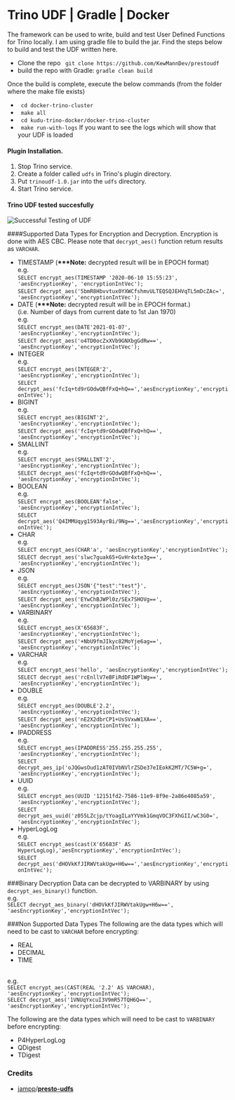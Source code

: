 # Trino UDF | Gradle | Docker

The framework can be used to write, build and test User Defined Functions for Trino locally. I am using gradle file to build the jar. Find the steps below to build and test the UDF written here.
- Clone the repo ```  git clone https://github.com/KewMannDev/prestoudf  ```
- build the repo with Gradle: `gradle clean build`

Once the build is complete, execute the below commands (from the folder where the make file exists)
- ```  cd docker-trino-cluster  ```
- ```  make all  ```
- ```  cd kudu-trino-docker/docker-trino-cluster  ```  
- ```  make run-with-logs ``` If you want to see the logs which will show that your UDF is loaded  

#### Plugin Installation.
1. Stop Trino service.
2. Create a folder called `udfs` in Trino's plugin directory.
3. Put `trinoudf-1.0.jar` into the `udfs` directory.
4. Start Trino service.

#### Trino UDF tested succesfully
![Successful Testing of UDF](https://media.giphy.com/media/If0etk7IQZL9aExA2q/giphy.gif)

####Supported Data Types for Encryption and Decryption.
Encryption is done with AES CBC. Please note that `decrypt_aes()` function return results as `VARCHAR`.
- TIMESTAMP (<b>***Note:</b> decrypted result will be in EPOCH format)
  <br/> e.g. 
  <br/>`SELECT encrypt_aes(TIMESTAMP '2020-06-10 15:55:23', 'aesEncryptionKey', 'encryptionIntVec');`
  <br/>`SELECT decrypt_aes('5bmR8Hbvvtux0YXWCfshmvULTEQSQJEHVqTL5mDcZAc=', 'aesEncryptionKey','encryptionIntVec');`
- DATE (<b>***Note:</b> decrypted result will be in EPOCH format.) 
  <br/>(i.e. Number of days from current date to 1st Jan 1970)
  <br/> e.g.
  <br/>`SELECT encrypt_aes(DATE'2021-01-07', 'aesEncryptionKey','encryptionIntVec');`
  <br/>`SELECT decrypt_aes('o4TD0ocZxXVb9GNXbgGdRw==', 'aesEncryptionKey','encryptionIntVec');`
- INTEGER
  <br/> e.g.
  <br/> `SELECT encrypt_aes(INTEGER'2', 'aesEncryptionKey','encryptionIntVec');`
  <br/> `SELECT decrypt_aes('fcIq+td9rGOdwQBfFxQ+hQ==','aesEncryptionKey','encryptionIntVec');`
- BIGINT
  <br/> e.g.
  <br/> `SELECT encrypt_aes(BIGINT'2', 'aesEncryptionKey','encryptionIntVec');`
  <br/> `SELECT decrypt_aes('fcIq+td9rGOdwQBfFxQ+hQ==', 'aesEncryptionKey','encryptionIntVec');`
- SMALLINT
  <br/> e.g.
  <br/> `SELECT encrypt_aes(SMALLINT'2', 'aesEncryptionKey','encryptionIntVec');`
  <br/> `SELECT decrypt_aes('fcIq+td9rGOdwQBfFxQ+hQ==', 'aesEncryptionKey','encryptionIntVec');`
- BOOLEAN
  <br/> e.g.
  <br/> `SELECT encrypt_aes(BOOLEAN'false', 'aesEncryptionKey','encryptionIntVec');`
  <br/> `SELECT decrypt_aes('Q4IMMUqyg1593AyrBi/9Ng==','aesEncryptionKey','encryptionIntVec');`
- CHAR
  <br/> e.g.
  <br/> `SELECT encrypt_aes(CHAR'a', 'aesEncryptionKey','encryptionIntVec');`
  <br/> `SELECT decrypt_aes('slwc7guak65+GvHr4xte3g==', 'aesEncryptionKey','encryptionIntVec');`
- JSON
  <br/> e.g.
  <br/> `SELECT encrypt_aes(JSON'{"test":"test"}', 'aesEncryptionKey','encryptionIntVec');`
  <br/> `SELECT decrypt_aes('EYwChBJWPl0z/SEx7SHOVg==', 'aesEncryptionKey','encryptionIntVec');`
- VARBINARY
  <br/> e.g.
  <br/> `SELECT encrypt_aes(X'65683F', 'aesEncryptionKey','encryptionIntVec');`
  <br/> `SELECT decrypt_aes('+NbU9fmJIkyc82MoYje6ag==', 'aesEncryptionKey','encryptionIntVec');`
- VARCHAR
  <br/> e.g.
  <br/> `SELECT encrypt_aes('hello', 'aesEncryptionKey','encryptionIntVec');`
  <br/> `SELECT decrypt_aes('rcEnllV7eBFiRdDF1WPlWg==', 'aesEncryptionKey','encryptionIntVec');`
- DOUBLE
  <br/> e.g.
  <br/> `SELECT encrypt_aes(DOUBLE'2.2', 'aesEncryptionKey','encryptionIntVec');`
  <br/> `SELECT decrypt_aes('nE2X2dbrCP1+UsSVxwW1XA==', 'aesEncryptionKey','encryptionIntVec');`
- IPADDRESS
  <br/> e.g.
  <br/> `SELECT encrypt_aes(IPADDRESS'255.255.255.255', 'aesEncryptionKey','encryptionIntVec');`
  <br/> `SELECT decrypt_aes_ip('oJQGwsOud1zAT0IVbNVlrZSDe37eIEokK2MT/7C5W+g=', 'aesEncryptionKey','encryptionIntVec');`
- UUID
  <br/> e.g.
  <br/> `SELECT encrypt_aes(UUID '12151fd2-7586-11e9-8f9e-2a86e4085a59', 'aesEncryptionKey','encryptionIntVec');`
  <br/> `SELECT decrypt_aes_uuid('z055LZcjp/tYoagILaYYVmk1GmqVOC3FXhGII/wC3G0=', 'aesEncryptionKey','encryptionIntVec');`
- HyperLogLog
  <br/> e.g.
  <br/> `SELECT encrypt_aes(cast(X'65683F' AS HyperLogLog),'aesEncryptionKey','encryptionIntVec');`
  <br/> `SELECT decrypt_aes('dHOVkKfJIRWVtakUgw+H6w==','aesEncryptionKey','encryptionIntVec');`

###Binary Decryption
Data can be decrypted to VARBINARY by using `decrypt_aes_binary()` function.
<br/> e.g.
<br/> `SELECT decrypt_aes_binary('dHOVkKfJIRWVtakUgw+H6w==', 'aesEncryptionKey','encryptionIntVec');`

###Non Supported Data Types
The following are the data types which will need to be cast to `VARCHAR` before encrypting:
- REAL
- DECIMAL
- TIME

<br/>e.g.
<br/> `SELECT encrypt_aes(CAST(REAL '2.2' AS VARCHAR), 'aesEncryptionKey','encryptionIntVec');`
<br/> `SELECT decrypt_aes('1VNUqYxcuI3V9mR57TQH6Q==', 'aesEncryptionKey','encryptionIntVec');`

The following are the data types which will need to be cast to `VARBINARY` before encrypting:
- P4HyperLogLog
- QDigest
- TDigest

### Credits

 - [jampp](https://github.com/jampp)/**[presto-udfs](https://github.com/jampp/presto-udfs)**
